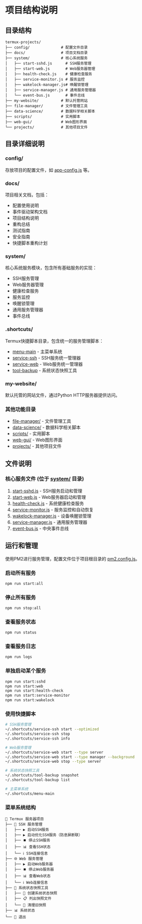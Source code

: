 # 项目结构说明

## 目录结构

```
termux-projects/
├── config/              # 配置文件目录
├── docs/                # 项目文档目录
├── system/              # 核心系统服务
│   ├── start-sshd.js      # SSH服务管理
│   ├── start-web.js       # Web服务器管理
│   ├── health-check.js    # 健康检查服务
│   ├── service-monitor.js # 服务监控
│   ├── wakelock-manager.js# 唤醒锁管理
│   ├── service-manager.js # 通用服务管理器
│   └── event-bus.js       # 事件总线
├── my-website/          # 默认托管网站
├── file-manager/        # 文件管理工具
├── data-science/        # 数据科学相关脚本
├── scripts/             # 实用脚本
├── web-gui/             # Web图形界面
└── projects/            # 其他项目文件
```

## 目录详细说明

### config/
存放项目的配置文件，如 [app-config.js](file:///e:/Termux%E5%A4%87%E4%BB%BD/termux-projects/config/app-config.js) 等。

### docs/
项目相关文档，包括：
- 配置使用说明
- 事件驱动架构文档
- 项目结构说明
- 重构总结
- 测试指南
- 安全指南
- 快捷脚本重构计划

### system/
核心系统服务模块，包含所有基础服务的实现：
- SSH服务管理
- Web服务器管理
- 健康检查服务
- 服务监控
- 唤醒锁管理
- 通用服务管理器
- 事件总线

### .shortcuts/
Termux快捷脚本目录，包含统一的服务管理脚本：
- [menu-main](file:///e:/Termux%E5%A4%87%E4%BB%BD/.shortcuts/menu-main) - 主菜单系统
- [service-ssh](file:///e:/Termux%E5%A4%87%E4%BB%BD/.shortcuts/service-ssh) - SSH服务统一管理器
- [service-web](file:///e:/Termux%E5%A4%87%E4%BB%BD/.shortcuts/service-web) - Web服务统一管理器
- [tool-backup](file:///e:/Termux%E5%A4%87%E4%BB%BD/.shortcuts/tool-backup) - 系统状态快照工具

### my-website/
默认托管的网站文件，通过Python HTTP服务器提供访问。

### 其他功能目录
- [file-manager/](file:///e:/Termux%E5%A4%87%E4%BB%BD/termux-projects/file-manager/) - 文件管理工具
- [data-science/](file:///e:/Termux%E5%A4%87%E4%BB%BD/termux-projects/data-science/) - 数据科学相关脚本
- [scripts/](file:///e:/Termux%E5%A4%87%E4%BB%BD/termux-projects/scripts/) - 实用脚本
- [web-gui/](file:///e:/Termux%E5%A4%87%E4%BB%BD/termux-projects/web-gui/) - Web图形界面
- [projects/](file:///e:/Termux%E5%A4%87%E4%BB%BD/termux-projects/projects/) - 其他项目文件

## 文件说明

### 核心服务文件 (位于 [system/](file:///e:/Termux%E5%A4%87%E4%BB%BD/termux-projects/system/) 目录)

1. [start-sshd.js](file:///e:/Termux%E5%A4%87%E4%BB%BD/termux-projects/system/start-sshd.js) - SSH服务启动和管理
2. [start-web.js](file:///e:/Termux%E5%A4%87%E4%BB%BD/termux-projects/system/start-web.js) - Web服务器启动和管理
3. [health-check.js](file:///e:/Termux%E5%A4%87%E4%BB%BD/termux-projects/system/health-check.js) - 系统健康检查服务
4. [service-monitor.js](file:///e:/Termux%E5%A4%87%E4%BB%BD/termux-projects/system/service-monitor.js) - 服务监控和自动恢复
5. [wakelock-manager.js](file:///e:/Termux%E5%A4%87%E4%BB%BD/termux-projects/system/wakelock-manager.js) - 设备唤醒锁管理
6. [service-manager.js](file:///e:/Termux%E5%A4%87%E4%BB%BD/termux-projects/system/service-manager.js) - 通用服务管理器
7. [event-bus.js](file:///e:/Termux%E5%A4%87%E4%BB%BD/termux-projects/system/event-bus.js) - 中央事件总线

## 运行和管理

使用PM2进行服务管理，配置文件位于项目根目录的 [pm2.config.js](file:///e:/Termux%E5%A4%87%E4%BB%BD/pm2.config.js)。

### 启动所有服务
```bash
npm run start:all
```

### 停止所有服务
```bash
npm run stop:all
```

### 查看服务状态
```bash
npm run status
```

### 查看服务日志
```bash
npm run logs
```

### 单独启动某个服务
```bash
npm run start:sshd
npm run start:web
npm run start:health-check
npm run start:service-monitor
npm run start:wakelock
```

### 使用快捷脚本
```bash
# SSH服务管理
~/.shortcuts/service-ssh start --optimized
~/.shortcuts/service-ssh stop
~/.shortcuts/service-ssh info

# Web服务管理
~/.shortcuts/service-web start --type server
~/.shortcuts/service-web start --type manager --background
~/.shortcuts/service-web stop --type server

# 系统状态快照工具
~/.shortcuts/tool-backup snapshot
~/.shortcuts/tool-backup list

# 主菜单系统
~/.shortcuts/menu-main
```

### 菜单系统结构
```
🚀 Termux 服务器项目
├── 🔐 SSH 服务管理
│   ├── ▶️ 启动SSH服务
│   ├── ▶️ 启动优化SSH服务（防息屏断联）
│   ├── ⏹️ 停止SSH服务
│   ├── 📊 查看SSH状态
│   └── ℹ️ SSH连接信息
├── 🌐 Web 服务管理
│   ├── ▶️ 启动Web服务器
│   ├── ⏹️ 停止Web服务器
│   ├── 📊 查看Web状态
│   └── ℹ️ Web连接信息
├── 💾 系统状态快照工具
│   ├── 📸 创建系统状态快照
│   ├── 📋 列出快照文件
│   └── 🧹 清理旧快照
├── 📊 系统状态
└── 🚪 退出
```